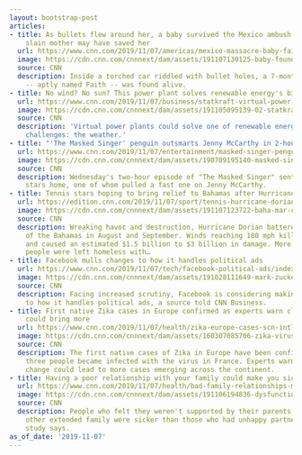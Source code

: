 ```yaml
---
layout: bootstrap-post
articles:
- title: As bullets flew around her, a baby survived the Mexico ambush killings. Her
    slain mother may have saved her
  url: https://www.cnn.com/2019/11/07/americas/mexico-massacre-baby-faith-survivor/index.html
  image: https://cdn.cnn.com/cnnnext/dam/assets/191107130125-baby-found-alive-after-deadly-attack-mexico-super-tease.jpg
  source: CNN
  description: Inside a torched car riddled with bullet holes, a 7-month-old baby
    -- aptly named Faith -- was found alive.
- title: No wind? No sun? This power plant solves renewable energy's biggest problem
  url: https://www.cnn.com/2019/11/07/business/statkraft-virtual-power-plant/index.html
  image: https://cdn.cnn.com/cnnnext/dam/assets/191105095139-02-statkraft-super-tease.jpg
  source: CNN
  description: 'Virtual power plants could solve one of renewable energy''s most vexing
    challenges: the weather.'
- title: "'The Masked Singer' penguin outsmarts Jenny McCarthy in 2-hour episode"
  url: https://www.cnn.com/2019/11/07/entertainment/masked-singer-penguin-trnd/index.html
  image: https://cdn.cnn.com/cnnnext/dam/assets/190709195140-masked-singer-judges-super-tease.jpg
  source: CNN
  description: Wednesday's two-hour episode of "The Masked Singer" sent two different
    stars home, one of whom pulled a fast one on Jenny McCarthy.
- title: Tennis stars hoping to bring relief to Bahamas after Hurricane Dorian
  url: https://edition.cnn.com/2019/11/07/sport/tennis-hurricane-dorian-jamea-blake-spt-intl/index.html
  image: https://cdn.cnn.com/cnnnext/dam/assets/191107123722-baha-mar-cup-tennis-bahamas-relief-dorian-osaka-super-tease.jpg
  source: CNN
  description: Wreaking havoc and destruction, Hurricane Dorian battered the islands
    of the Bahamas in August and September. Winds reaching 180 mph killed 65 people
    and caused an estimated $1.5 billion to $3 billion in damage. More than 76,000
    people were left homeless with…
- title: Facebook mulls changes to how it handles political ads
  url: https://www.cnn.com/2019/11/07/tech/facebook-political-ads/index.html
  image: https://cdn.cnn.com/cnnnext/dam/assets/191028111649-mark-zuckerberg-facebook-news-1025-super-tease.jpg
  source: CNN
  description: Facing increased scrutiny, Facebook is considering making some changes
    to how it handles political ads, a source told CNN Business.
- title: First native Zika cases in Europe confirmed as experts warn climate change
    could bring more
  url: https://www.cnn.com/2019/11/07/health/zika-europe-cases-scn-intl/index.html
  image: https://cdn.cnn.com/cnnnext/dam/assets/160307085706-zika-virus-mosquitoes-dish-super-tease.jpg
  source: CNN
  description: The first native cases of Zika in Europe have been confirmed after
    three people became infected with the virus in France. Experts warn that climate
    change could lead to more cases emerging across the continent.
- title: Having a poor relationship with your family could make you sick
  url: https://www.cnn.com/2019/11/07/health/bad-family-relationships-make-you-sick-wellness/index.html
  image: https://cdn.cnn.com/cnnnext/dam/assets/191106194836-dysfunctional-family-stock-super-tease.jpg
  source: CNN
  description: People who felt they weren't supported by their parents, siblings and
    other extended family were sicker than those who had unhappy partnerships, a new
    study says.
as_of_date: '2019-11-07'
---
```


